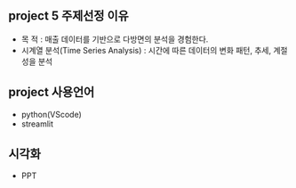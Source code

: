 ## project 5 주제선정 이유
- 목 적 : 매출 데이터를 기반으로 다방면의 분석을 경험한다.
- 시계열 분석(Time Series Analysis) : 시간에 따른 데이터의 변화 패턴, 추세, 계절성을 분석

## project 사용언어
- python(VScode)
- streamlit

## 시각화
- PPT